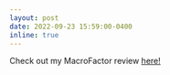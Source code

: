 ```yaml
---
layout: post
date: 2022-09-23 15:59:00-0400
inline: true
---
```


Check out my MacroFactor review [here!](https://www.dwght.com/thoughts/2022/macro-factor-is-the-best/)

